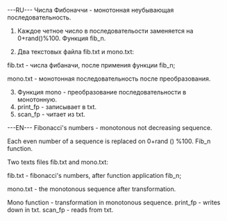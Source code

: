 ---RU---
Числа Фибоначчи - монотонная неубывающая последовательность.

1. Каждое четное число в последовательости заменяется на 0+rand()%100. Функция fib_n.

2. Два текстовых файла fib.txt и mono.txt:

fib.txt - числа фибаначи, после примения функции fib_n;

mono.txt - монотонная последовательность после преобразования.

3. Функция mono - преобразование последовательности в монотонную.
4. print_fp - записывает в txt.
5. scan_fp - читает из txt.

---EN---
Fibonacci's numbers - monotonous not decreasing sequence.

Each even number of a sequence is replaced on 0+rand () %100. Fib_n function.

Two texts files fib.txt and mono.txt:

fib.txt - fibonacci's numbers, after function application fib_n;

mono.txt - the monotonous sequence after transformation.

Mono function - transformation in monotonous sequence.
print_fp - writes down in txt.
scan_fp - reads from txt.